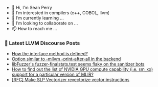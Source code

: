 - 👋 Hi, I’m Sean Perry
- 👀 I’m interested in compilers (c++, COBOL, llvm)
- 🌱 I’m currently learning ...
- 💞️ I’m looking to collaborate on ...
- 📫 How to reach me ...

<!---
s66perry/s66perry is a ✨ special ✨ repository because its `README.md` (this file) appears on your GitHub profile.
You can click the Preview link to take a look at your changes.
--->
### 📕 Latest LLVM Discourse Posts

<!-- DISCOURSE-LLVM:START -->
- [How the interface method is defined?](https://discourse.llvm.org/t/how-the-interface-method-is-defined/79821#post_4)
- [Option similar to -mllvm -print-after-all in the backend](https://discourse.llvm.org/t/option-similar-to-mllvm-print-after-all-in-the-backend/79724#post_6)
- [libFuzzer&#39;s fuzzer-finalstats.test seems flaky on the sanitizer bots](https://discourse.llvm.org/t/libfuzzers-fuzzer-finalstats-test-seems-flaky-on-the-sanitizer-bots/79836#post_1)
- [How to find out the list of NVIDIA GPU compute capability &lpar;i.e. sm_xx&rpar; support for a particular version of MLIR?](https://discourse.llvm.org/t/how-to-find-out-the-list-of-nvidia-gpu-compute-capability-i-e-sm-xx-support-for-a-particular-version-of-mlir/79687#post_5)
- [[RFC] Make SLP Vectorizer revectorize vector instructions](https://discourse.llvm.org/t/rfc-make-slp-vectorizer-revectorize-vector-instructions/79436#post_9)
<!-- DISCOURSE-LLVM:END -->
